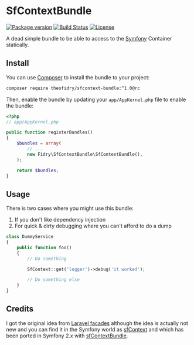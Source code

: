 # SfContextBundle

[![Package version](https://img.shields.io/packagist/vpre/theofidry/SfContextBundle.svg?style=flat-square)](https://packagist.org/packages/theofidry/sfcontext-bundle)
[![Build Status](https://img.shields.io/travis/theofidry/SfContextBundle.svg?branch=master&style=flat-square)](https://travis-ci.org/theofidry/SfContextBundle?branch=master)
[![License](https://img.shields.io/badge/license-MIT-red.svg?style=flat-square)](LICENSE)

A dead simple bundle to be able to access to the [Symfony][2] Container statically.


## Install

You can use [Composer][1] to install the bundle to your project:

```bash
composer require theofidry/sfcontext-bundle:^1.0@rc
```

Then, enable the bundle by updating your `app/AppKernel.php` file to enable the bundle:
```php
<?php
// app/AppKernel.php

public function registerBundles()
{
    $bundles = array(
        // ...
        new Fidry\SfContextBundle\SfContextBundle(),
    );

    return $bundles;
}
```


## Usage

There is two cases where you might use this bundle:

1. If you don't like dependency injection
2. For quick & dirty debugging where you can't afford to do a dump

```php
class DummyService
{
    public function foo()
    {
        // Do something

        SfContext::get('logger')->debug('it worked');

        // Do something else
    }
}
```


## Credits

I got the original idea from [Laravel facades][3] although the idea is actually
not new and you can find it in the Symfony world as [sfContext][4] and which
has been ported in Symfony 2.x with [sfContextBundle][5].


[1]: https://getcomposer.org/
[2]: http://symfony.com/
[3]: https://laravel.com/docs/5.3/facades
[4]: http://www.symfony-project.org/api/1_4/sfContext
[5]: https://github.com/francisbesset/sfContextBundle
